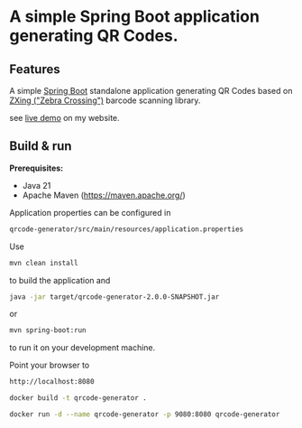 # A simple Spring Boot application generating QR Codes.

Features
--------

A simple [Spring Boot](http://projects.spring.io/spring-boot/) standalone application generating QR Codes based on
[ZXing ("Zebra Crossing")](https://github.com/zxing/zxing/) barcode scanning library.

see [live demo](https://ksbrwsk.de:9080/) on my website.

Build & run 
-----------

**Prerequisites:**

* Java 21
* Apache Maven (https://maven.apache.org/)

Application properties can be configured in

```bash
qrcode-generator/src/main/resources/application.properties
```

Use

```bash
mvn clean install
```
to build the application and

```bash
java -jar target/qrcode-generator-2.0.0-SNAPSHOT.jar
```

or 

```bash
mvn spring-boot:run
```

to run it on your development machine.

Point your browser to 

```bash
http://localhost:8080
```


```bash
docker build -t qrcode-generator .
```

```bash
docker run -d --name qrcode-generator -p 9080:8080 qrcode-generator
```





